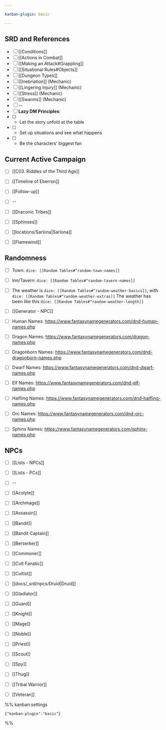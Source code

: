 ```yaml
---

kanban-plugin: basic

---
```


## SRD and References

- [ ] [[Conditions]]
- [ ] [[Actions in Combat]]
- [ ] [[Making an Attack#Grappling]]
- [ ] [[Situational Rules#Objects]]
- [ ] [[Dungeon Types]]
- [ ] [[Inebriation]] (Mechanic)
- [ ] [[Lingering Injury]] (Mechanic)
- [ ] [[Stress]] (Mechanic)
- [ ] [[Swarms]] (Mechanic)
- [ ] --
- [ ] **Lazy DM Principles**:
- [ ] * Let the story unfold at the table
- [ ] * Set up situations and see what happens
- [ ] * Be the characters’ biggest fan


## Current Active Campaign

- [ ] [[C03. Riddles of the Third Age]]
- [ ] [[Timeline of Eberron]]
- [ ] [[Follow-up]]
- [ ] --
- [ ] [[Draconic Tribes]]
- [ ] [[Sphinxes]]
- [ ] [[locations/Sarlona|Sarlona]]
- [ ] [[Flamewind]]


## Randomness

- [ ] Town: `dice: [[Random Tables#^random-town-names]]`
- [ ] Inn/Tavern: `dice: [[Random Tables#^random-tavern-names]]`
- [ ] The weather is `dice: [[Random Tables#^random-weather-basics]]`, with `dice: [[Random Tables#^random-weather-extras]]` The weather has been like this `dice: [[Random Tables#^random-weather-length]]`
- [ ] [[Generator - NPC]]
- [ ] Human Names: https://www.fantasynamegenerators.com/dnd-human-names.php
- [ ] Dragon Names: https://www.fantasynamegenerators.com/dragon-names.php
- [ ] Dragonborn Names: https://www.fantasynamegenerators.com/dnd-dragonborn-names.php
- [ ] Dwarf Names: https://www.fantasynamegenerators.com/dnd-dwarf-names.php
- [ ] Elf Names: https://www.fantasynamegenerators.com/dnd-elf-names.php
- [ ] Halfling Names: https://www.fantasynamegenerators.com/dnd-halfling-names.php
- [ ] Orc Names: https://www.fantasynamegenerators.com/dnd-orc-names.php
- [ ] Sphinx Names: https://www.fantasynamegenerators.com/sphinx-names.php


## NPCs

- [ ] [[Lists - NPCs]]
- [ ] [[Lists - PCs]]
- [ ] --
- [ ] [[Acolyte]]
- [ ] [[Archmage]]
- [ ] [[Assassin]]
- [ ] [[Bandit]]
- [ ] [[Bandit Captain]]
- [ ] [[Berserker]]
- [ ] [[Commoner]]
- [ ] [[Cult Fanatic]]
- [ ] [[Cultist]]
- [ ] [[docs/_srd/npcs/Druid|Druid]]
- [ ] [[Gladiator]]
- [ ] [[Guard]]
- [ ] [[Knight]]
- [ ] [[Mage]]
- [ ] [[Noble]]
- [ ] [[Priest]]
- [ ] [[Scout]]
- [ ] [[Spy]]
- [ ] [[Thug]]
- [ ] [[Tribal Warrior]]
- [ ] [[Veteran]]




%% kanban:settings
```
{"kanban-plugin":"basic"}
```
%%